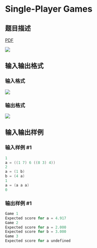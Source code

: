 # Single-Player Games

## 题目描述

[problemUrl]: https://uva.onlinejudge.org/index.php?option=com_onlinejudge&Itemid=8&category=8&page=show_problem&problem=605

[PDF](https://uva.onlinejudge.org/external/6/p664.pdf)

![](https://cdn.luogu.com.cn/upload/vjudge_pic/UVA664/3b547906c46313383622b01d3c9d0b2f7a16cc8f.png)

## 输入输出格式

### 输入格式

![](https://cdn.luogu.com.cn/upload/vjudge_pic/UVA664/5b0b0a366d964a3e10a1b8ff4da5de35711cd1cd.png)

### 输出格式

![](https://cdn.luogu.com.cn/upload/vjudge_pic/UVA664/2a5f55a7c8f3e8e60bdacf9e325a1e9f3d162f2e.png)

## 输入输出样例

### 输入样例 #1

```cpp
1
a = ((1 7) 6 ((8 3) 4))
2
a = (1 b)
b = (4 a)
1
a = (a a a)
0
```


### 输出样例 #1

```cpp
Game 1
Expected score for a = 4.917
Game 2
Expected score for a = 2.000
Expected score for b = 3.000
Game 3
Expected score for a undefined
```


